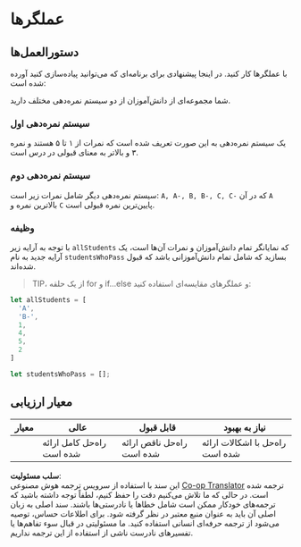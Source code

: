 <!--
CO_OP_TRANSLATOR_METADATA:
{
  "original_hash": "bf62b82567e6f9bdf4abda9ae0ccb64a",
  "translation_date": "2025-08-24T12:15:01+00:00",
  "source_file": "2-js-basics/3-making-decisions/assignment.md",
  "language_code": "fa"
}
-->
# عملگرها

## دستورالعمل‌ها

با عملگرها کار کنید. در اینجا پیشنهادی برای برنامه‌ای که می‌توانید پیاده‌سازی کنید آورده شده است:

شما مجموعه‌ای از دانش‌آموزان از دو سیستم نمره‌دهی مختلف دارید.

### سیستم نمره‌دهی اول

یک سیستم نمره‌دهی به این صورت تعریف شده است که نمرات از ۱ تا ۵ هستند و نمره ۳ و بالاتر به معنای قبولی در درس است.

### سیستم نمره‌دهی دوم

سیستم نمره‌دهی دیگر شامل نمرات زیر است: `A, A-, B, B-, C, C-` که در آن `A` بالاترین نمره و `C` پایین‌ترین نمره قبولی است.

### وظیفه

با توجه به آرایه زیر `allStudents` که نمایانگر تمام دانش‌آموزان و نمرات آن‌ها است، یک آرایه جدید به نام `studentsWhoPass` بسازید که شامل تمام دانش‌آموزانی باشد که قبول شده‌اند.

> TIP، از یک حلقه for و if...else و عملگرهای مقایسه‌ای استفاده کنید:

```javascript
let allStudents = [
  'A',
  'B-',
  1,
  4,
  5,
  2
]

let studentsWhoPass = [];
```

## معیار ارزیابی

| معیار     | عالی                           | قابل قبول                     | نیاز به بهبود                   |
| --------- | ------------------------------ | ----------------------------- | ------------------------------- |
|           | راه‌حل کامل ارائه شده است       | راه‌حل ناقص ارائه شده است      | راه‌حل با اشکالات ارائه شده است |

**سلب مسئولیت**:  
این سند با استفاده از سرویس ترجمه هوش مصنوعی [Co-op Translator](https://github.com/Azure/co-op-translator) ترجمه شده است. در حالی که ما تلاش می‌کنیم دقت را حفظ کنیم، لطفاً توجه داشته باشید که ترجمه‌های خودکار ممکن است شامل خطاها یا نادرستی‌ها باشند. سند اصلی به زبان اصلی آن باید به عنوان منبع معتبر در نظر گرفته شود. برای اطلاعات حساس، توصیه می‌شود از ترجمه حرفه‌ای انسانی استفاده کنید. ما مسئولیتی در قبال سوء تفاهم‌ها یا تفسیرهای نادرست ناشی از استفاده از این ترجمه نداریم.